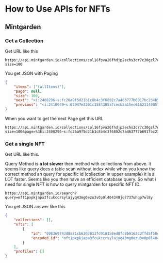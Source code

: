 # How to Use APIs for NFTs

## Mintgarden

### Get a Collection

Get URL like this

```text
https://api.mintgarden.io/collections/col16fpva26fhdjp2echs3cr7c30gzl7qe67hu9grtsjcqldz354asjsyzp6wx/nfts?size=100
```

You get JSON with Paging

```json
{
    "items": ["(allItems)"],
    "page": null,
    "size": 100,
    "next": ">i:2408296~s:fc26a9f5d21b1c8b4c3f6802c7a463777b6917bc234b50411b6aae96709661c6",
    "previous": "<i:2410949~s:05947e2201c1584305a7cecb5a15ec61621140057fa0361f822e934f26fef5c2"
}
```

When you want to get the next Page get this URL

```text
https://api.mintgarden.io/collections/col16fpva26fhdjp2echs3cr7c30gzl7qe67hu9grtsjcqldz354asjsyzp6wx/nfts?size=100&page=%3Ei:2408296~s:fc26a9f5d21b1c8b4c3f6802c7a463777b6917bc234b50411b6aae96709661c6
```

### Get a single NFT

Get URL like this.

Query Method is **a lot slower** then method with collections from above. It seems like query does a table scan without index while when you know the correct method an query for specific id (collection in upper example) it is a LOT faster. Seems like you then have an efficient database query. So what i need for single NFT is how to query mintgarden for specific NFT ID.

```text
https://api.mintgarden.io/search?query=nft1pxpkjapa3fcukccrsylajyq43mg0ezu3v0p0l404340jq7737uhqp7wl8y
```

You get JSON answer like this

```json
{
    "collections": [],
    "nfts": [
        {
            "id": "098369743d8a71cb6303813fd910158ed0fc8b9163c2ffd5f58d5f207bd1f72e",
            "encoded_id": "nft1pxpkjapa3fcukccrsylajyq43mg0ezu3v0p0l404340jq7737uhqp7wl8y"
        }
    ],
    "profiles": []
}
```